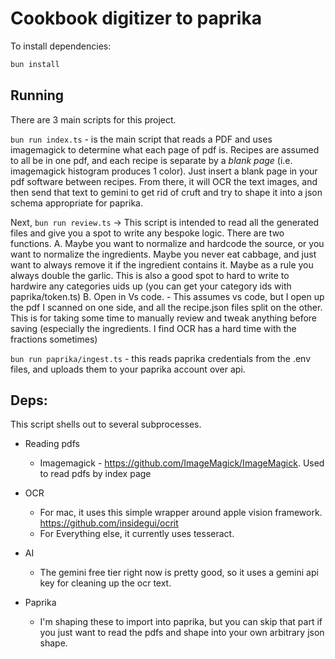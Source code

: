 # Cookbook digitizer to paprika
To install dependencies:

```bash
bun install
```

## Running

There are 3 main scripts for this project. 

`bun run index.ts` - is the main script that reads a PDF and uses imagemagick to determine what each page of pdf is.  Recipes are assumed to all be in one pdf, and each recipe is separate by a *blank page* (i.e. imagemagick histogram produces 1 color). Just insert a blank page in your pdf software  between recipes.  From there, it will OCR the text images, and then send that text to gemini to get rid of cruft and try to shape it into a json schema appropriate for paprika. 

Next, 
`bun run review.ts` -> This script is intended to read all the generated files and give you a spot to write any bespoke logic. There are two functions. 
  A. Maybe you want to normalize and hardcode the source, or you want to normalize the ingredients. Maybe you never eat cabbage, and just want to always remove it if the ingredient contains it.  Maybe as a rule you always double the garlic. This is also a good spot to hard to write to hardwire any categories uids up (you can get your category ids with paprika/token.ts)
  B. Open in Vs code.  - This assumes vs code, but I open up the pdf I scanned on one side, and all the recipe.json files split on the other.  This is for taking some time to manually review and tweak anything before saving (especially the ingredients. I find OCR has a hard time with the fractions sometimes)

`bun run paprika/ingest.ts` - this reads paprika credentials from the .env files, and uploads them to your paprika account over api. 

## Deps:
This script shells out to several subprocesses. 
- Reading pdfs
  - Imagemagick - https://github.com/ImageMagick/ImageMagick.  Used to read pdfs by index page
- OCR 
  - For mac, it uses this simple wrapper around apple vision framework. https://github.com/insidegui/ocrit
  - For Everything else, it currently uses tesseract. 
- AI 
  - The gemini free tier right now is pretty good, so it uses a gemini api key for cleaning up the ocr text. 
- Paprika 
  - I'm shaping these to import into paprika, but you can skip that part if you just want to read the pdfs and shape into your own arbitrary json shape. 


  <!-- todo: link to ocrit and mentioned tesseract.  -->